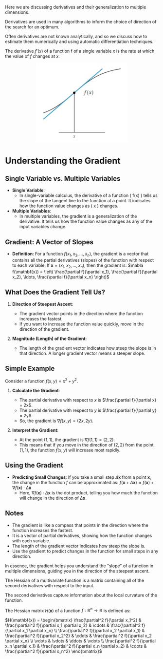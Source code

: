 Here we are discussing derivatives and their generalization to multiple dimensions. 

Derivatives are used in many algorithms to inform the choice of direction of the search for an optimum. 

Often derivatives are not known analytically, and so we discuss how to estimate them numerically and using automatic differentiation techniques.

The derivative $f'(x)$ of a function f of a single variable $x$ is the rate at which the value of $f$ changes at $x$.

<div style="text-align: center;">
    <img src="..\assets\Ch2_fig1.jpg" alt="Derivative" width="300">
</div>

# Understanding the Gradient

## Single Variable vs. Multiple Variables

- **Single Variable**:
  - In single-variable calculus, the derivative of a function \( f(x) \) tells us the slope of the tangent line to the function at a point. It indicates how the function value changes as \( x \) changes.
- **Multiple Variables**:
  - In multiple variables, the gradient is a generalization of the derivative. It tells us how the function value changes as any of the input variables change.

## Gradient: A Vector of Slopes

- **Definition**: For a function $f(x_1, x_2, \ldots, x_n)$, the gradient is a vector that contains all the partial derivatives (slopes) of the function with respect to each variable. If $\mathbf{x} = (x_1, x_2, \ldots, x_n)$, then the gradient is:
  $\nabla f(\mathbf{x}) = \left( \frac{\partial f}{\partial x_1}, \frac{\partial f}{\partial x_2}, \ldots, \frac{\partial f}{\partial x_n} \right)$

## What Does the Gradient Tell Us?

1. **Direction of Steepest Ascent**:
   - The gradient vector points in the direction where the function increases the fastest.
   - If you want to increase the function value quickly, move in the direction of the gradient.

2. **Magnitude (Length) of the Gradient**:
   - The length of the gradient vector indicates how steep the slope is in that direction. A longer gradient vector means a steeper slope.

## Simple Example

Consider a function $f(x, y) = x^2 + y^2$.

1. **Calculate the Gradient**:
   - The partial derivative with respect to $x$ is $\frac{\partial f}{\partial x} = 2x$.
   - The partial derivative with respect to $y$ is $\frac{\partial f}{\partial y} = 2y$.
   - So, the gradient is $\nabla f(x, y) = (2x, 2y)$.

2. **Interpret the Gradient**:
   - At the point $(1, 1)$, the gradient is $\nabla f(1, 1) = (2, 2)$.
   - This means that if you move in the direction of $(2, 2)$ from the point $(1, 1)$, the function $f(x, y)$ will increase most rapidly.

## Using the Gradient

- **Predicting Small Changes**: If you take a small step $\Delta \mathbf{x}$ from a point $\mathbf{x}$, the change in the function $f$ can be approximated as:
  $f(\mathbf{x} + \Delta \mathbf{x}) \approx f(\mathbf{x}) + \nabla f(\mathbf{x}) \cdot \Delta \mathbf{x}$
  - Here, $\nabla f(\mathbf{x}) \cdot \Delta \mathbf{x}$ is the dot product, telling you how much the function will change in the direction of $\Delta \mathbf{x}$.

## Notes

- The gradient is like a compass that points in the direction where the function increases the fastest.
- It is a vector of partial derivatives, showing how the function changes with each variable.
- The length of the gradient vector indicates how steep the slope is.
- Use the gradient to predict changes in the function for small steps in any direction.

In essence, the gradient helps you understand the "slope" of a function in multiple dimensions, guiding you in the direction of the steepest ascent.

The Hessian of a multivariate function is a matrix containing all of the second
derivatives with respect to the input. 

The second derivatives capture information about the local curvature of the function.

The Hessian matrix $H(\mathbf{x})$ of a function $f: \mathbb{R}^n \rightarrow \mathbb{R}$ is defined as:

$H(\mathbf{x}) = \begin{bmatrix}
\frac{\partial^2 f}{\partial x_1^2} & \frac{\partial^2 f}{\partial x_1 \partial x_2} & \cdots & \frac{\partial^2 f}{\partial x_1 \partial x_n} \\
\frac{\partial^2 f}{\partial x_2 \partial x_1} & \frac{\partial^2 f}{\partial x_2^2} & \cdots & \frac{\partial^2 f}{\partial x_2 \partial x_n} \\
\vdots & \vdots & \ddots & \vdots \\
\frac{\partial^2 f}{\partial x_n \partial x_1} & \frac{\partial^2 f}{\partial x_n \partial x_2} & \cdots & \frac{\partial^2 f}{\partial x_n^2}
\end{bmatrix}$


